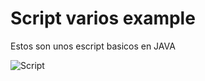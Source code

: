 # Script varios example
Estos son unos escript basicos en JAVA

![Script](https://blogger.googleusercontent.com/img/a/AVvXsEiCmQoYaAGguW7TKJ5jFYigen9m48ArTKhzdi0Lv9kZr8CaWzg8dVlcRu7clw28dnw7ZHXbagdp-9NTzGblPrfg6CKsBlR83m9aKJuCCWtveBiS33M3fAb9ASj4pVCjDYLVL7aEPI5vmIEOTx-aQxO8cgZm9IQ_ChS3f_PQZ25XbdfQutMEbDGDJyeSoPya)

